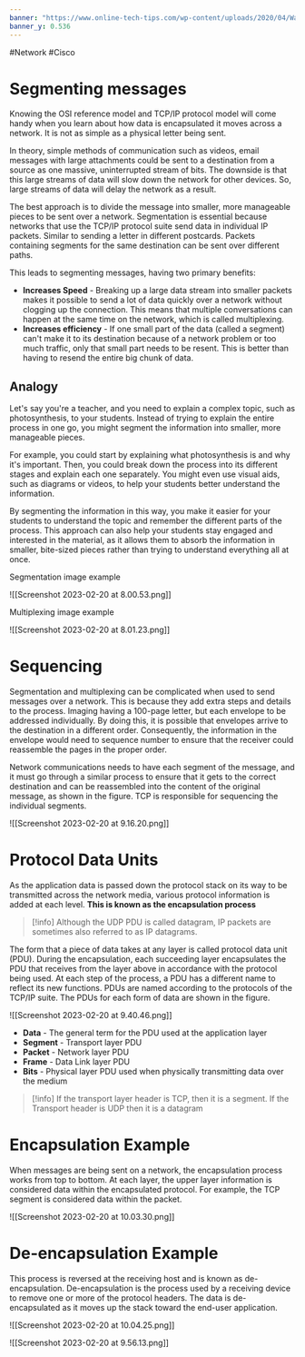 ```yaml
---
banner: "https://www.online-tech-tips.com/wp-content/uploads/2020/04/WallpaperAccess.jpg"
banner_y: 0.536
---
```


#Network  #Cisco 

# Segmenting messages

Knowing the OSI reference model and TCP/IP protocol model will come handy when you learn about how data is encapsulated it moves across a network. It is not as simple as a physical letter being sent.

In theory, simple methods of communication such as videos, email messages with large attachments could be sent to a destination from a source as one massive, uninterrupted stream of bits. The downside is that this large streams of data will slow down the network for other devices. So, large streams of data will delay the network as a result. 

The best approach is to divide the message into smaller, more manageable pieces to be sent over a network. Segmentation is essential because networks that use the TCP/IP protocol suite send data in individual IP packets. Similar to sending a letter in different postcards. Packets containing segments for the same destination can be sent over different paths.

This leads to segmenting messages, having two primary benefits:

* **Increases Speed** - Breaking up a large data stream into smaller packets makes it possible to send a lot of data quickly over a network without clogging up the connection. This means that multiple conversations can happen at the same time on the network, which is called multiplexing.
* **Increases efficiency** - If one small part of the data (called a segment) can't make it to its destination because of a network problem or too much traffic, only that small part needs to be resent. This is better than having to resend the entire big chunk of data.

## Analogy

Let's say you're a teacher, and you need to explain a complex topic, such as photosynthesis, to your students. Instead of trying to explain the entire process in one go, you might segment the information into smaller, more manageable pieces.

For example, you could start by explaining what photosynthesis is and why it's important. Then, you could break down the process into its different stages and explain each one separately. You might even use visual aids, such as diagrams or videos, to help your students better understand the information.

By segmenting the information in this way, you make it easier for your students to understand the topic and remember the different parts of the process. This approach can also help your students stay engaged and interested in the material, as it allows them to absorb the information in smaller, bite-sized pieces rather than trying to understand everything all at once.

Segmentation image example

![[Screenshot 2023-02-20 at 8.00.53.png]]

Multiplexing image example

![[Screenshot 2023-02-20 at 8.01.23.png]]

# Sequencing 

Segmentation and multiplexing can be complicated when used to send messages over a network. This is because they add extra steps and details to the process. Imaging having a 100-page letter, but each envelope to be addressed individually. By doing this, it is possible that envelopes arrive to the destination in a different order. Consequently, the information in the envelope would need to sequence number to ensure that the receiver could reassemble the pages in the proper order.

Network communications needs to have each segment of the message, and it must go through a similar process to ensure that it gets to the correct destination and can be reassembled into the content of the original message, as shown in the figure. TCP is responsible for sequencing the individual segments.

![[Screenshot 2023-02-20 at 9.16.20.png]]

# Protocol Data Units

As the application data is passed down the protocol stack on its way to be transmitted across the network media, various protocol information is added at each level. **This is known as the encapsulation process**

> [!info] Although the UDP PDU is called datagram, IP packets are sometimes also referred to as IP datagrams.

The form that a piece of data takes at any layer is called protocol data unit (PDU). During the encapsulation, each succeeding layer encapsulates the PDU that receives from the layer above in accordance with the protocol being used. At each step of the process, a PDU has a different name to reflect its new functions. PDUs are named according to the protocols of the TCP/IP suite. The PDUs for each form of data are shown in the figure.

![[Screenshot 2023-02-20 at 9.40.46.png]]

* **Data** - The general term for the PDU used at the application layer
* **Segment** - Transport layer PDU
* **Packet** - Network layer PDU
* **Frame** - Data Link layer PDU
* **Bits** - Physical layer PDU used when physically transmitting data over the medium

> [!info] If the transport layer header is TCP, then it is a segment.  If the Transport header is UDP then it is a datagram
> 


# Encapsulation Example

When messages are being sent on a network, the encapsulation process works from top to bottom. At each layer, the upper layer information is considered data within the encapsulated protocol. For example, the TCP segment is considered data within the packet.

![[Screenshot 2023-02-20 at 10.03.30.png]]

# De-encapsulation Example

This process is reversed at the receiving host and is known as de-encapsulation. De-encapsulation is the process used by a receiving device to remove one or more of the protocol headers. The data is de-encapsulated as it moves up the stack toward the end-user application.

![[Screenshot 2023-02-20 at 10.04.25.png]]

![[Screenshot 2023-02-20 at 9.56.13.png]]